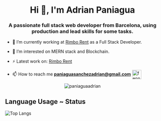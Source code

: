 <h1 align="center">Hi 👋, I'm Adrian Paniagua</h1>
<h3 align="center">A passionate full stack web developer from Barcelona, using production and lead skills for some tasks.</h3>

<!-- <p align="left"> <img src="https://komarev.com/ghpvc/?username=fennecdjay" alt="fennecdjay" /> </p> -->

- 🔭  I’m currently working at [Rimbo Rent](https://rimbo.rent/en/) as a Full Stack Developer.

- 🤔  I’m interested on MERN stack and Blockchain.

- ⚡  Latest work on: [Rimbo Rent](https://rimbo.rent/)

- 📫  How to reach me **paniaguasanchezadrian@gmail.com**
<a href="https://www.linkedin.com/in/adrian-paniagua/" target="blank"><img align="center" src="https://avatars3.githubusercontent.com/u/357098?v=4" alt="fennecdjay" height="30" width="30" /></a>

<!-- [![trophy](https://github-profile-trophy.vercel.app/?username=paniaguaadrian&theme=onedark)](https://github.com/ryo-ma/github-profile-trophy) -->

<!-- <p align="left"> -->

<!-- <img src="https://devicons.github.io/devicon/devicon.git/icons/html5/html5-original-wordmark.svg" alt="html5" width="30" height="30"/> -->

<!-- <img src="https://devicon.dev/devicon.git/icons/css3/css3-original.svg" alt="css" width="30" height="30"/> -->

<!-- <img src="https://devicons.github.io/devicon/devicon.git/icons/javascript/javascript-original.svg" alt="javascript" width="30" height="30"/> -->

<!-- <img src="https://devicon.dev/devicon.git/icons/react/react-original.svg" alt="react" width="30" height="30"/> -->

<!-- <img src="https://devicon.dev/devicon.git/icons/express/express-original.svg" alt="express" width="30" height="30"/> -->

<!-- <img src="https://devicon.dev/devicon.git/icons/nodejs/nodejs-original.svg" alt="nodejs" width="30" height="30"/> -->



<!-- </p> -->


<p align="center">

<img src="https://github-readme-stats.vercel.app/api?username=paniaguaadrian&layout=compact&theme=dark&show_icons=true" alt="paniaguaadrian" />

## Language Usage ~ Status

![Top Langs](https://github-readme-stats.aemiej.vercel.app/api/top-langs/?username=paniaguaadrian&layout=compact&theme=dark&show_icons=true&hide_border=true&private=true)

</p>
